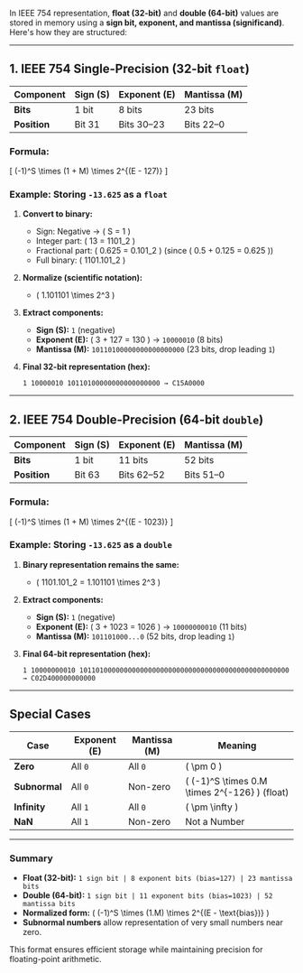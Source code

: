 In IEEE 754 representation, **float (32-bit)** and **double (64-bit)** values are stored in memory using a **sign bit, exponent, and mantissa (significand)**. Here's how they are structured:

---

## **1. IEEE 754 Single-Precision (32-bit `float`)**
| **Component** | **Sign (S)** | **Exponent (E)** | **Mantissa (M)** |
|--------------|-------------|------------------|------------------|
| **Bits**     | 1 bit       | 8 bits           | 23 bits          |
| **Position** | Bit 31      | Bits 30–23       | Bits 22–0        |

### **Formula:**
\[
(-1)^S \times (1 + M) \times 2^{(E - 127)}
\]

### **Example: Storing `-13.625` as a `float`**
1. **Convert to binary:**
   - Sign: Negative → \( S = 1 \)
   - Integer part: \( 13 = 1101_2 \)
   - Fractional part: \( 0.625 = 0.101_2 \) (since \( 0.5 + 0.125 = 0.625 \))
   - Full binary: \( 1101.101_2 \)

2. **Normalize (scientific notation):**
   - \( 1.101101 \times 2^3 \)

3. **Extract components:**
   - **Sign (S):** `1` (negative)
   - **Exponent (E):** \( 3 + 127 = 130 \) → `10000010` (8 bits)
   - **Mantissa (M):** `10110100000000000000000` (23 bits, drop leading `1`)

4. **Final 32-bit representation (hex):**
   ```
   1 10000010 10110100000000000000000 → C15A0000
   ```

---

## **2. IEEE 754 Double-Precision (64-bit `double`)**
| **Component** | **Sign (S)** | **Exponent (E)** | **Mantissa (M)** |
|--------------|-------------|------------------|------------------|
| **Bits**     | 1 bit       | 11 bits          | 52 bits          |
| **Position** | Bit 63      | Bits 62–52       | Bits 51–0        |

### **Formula:**
\[
(-1)^S \times (1 + M) \times 2^{(E - 1023)}
\]

### **Example: Storing `-13.625` as a `double`**
1. **Binary representation remains the same:**
   - \( 1101.101_2 = 1.101101 \times 2^3 \)

2. **Extract components:**
   - **Sign (S):** `1` (negative)
   - **Exponent (E):** \( 3 + 1023 = 1026 \) → `10000000010` (11 bits)
   - **Mantissa (M):** `101101000...0` (52 bits, drop leading `1`)

3. **Final 64-bit representation (hex):**
   ```
   1 10000000010 1011010000000000000000000000000000000000000000000000 → C02D400000000000
   ```

---

## **Special Cases**
| **Case**         | **Exponent (E)** | **Mantissa (M)** | **Meaning** |
|------------------|------------------|------------------|-------------|
| **Zero**         | All `0`          | All `0`          | \( \pm 0 \) |
| **Subnormal**    | All `0`          | Non-zero         | \( (-1)^S \times 0.M \times 2^{-126} \) (float) |
| **Infinity**     | All `1`          | All `0`          | \( \pm \infty \) |
| **NaN**          | All `1`          | Non-zero         | Not a Number |

---

### **Summary**
- **Float (32-bit):** `1 sign bit | 8 exponent bits (bias=127) | 23 mantissa bits`
- **Double (64-bit):** `1 sign bit | 11 exponent bits (bias=1023) | 52 mantissa bits`
- **Normalized form:** \( (-1)^S \times (1.M) \times 2^{(E - \text{bias})} \)
- **Subnormal numbers** allow representation of very small numbers near zero.

This format ensures efficient storage while maintaining precision for floating-point arithmetic.